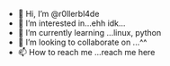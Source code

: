 - 👋 Hi, I’m @r0llerbl4de
- 👀 I’m interested in...ehh idk...
- 🌱 I’m currently learning ...linux, python
- 💞️ I’m looking to collaborate on ...^^
- 📫 How to reach me ...reach me here

<!---
r0llerbl4de/r0llerbl4de is a ✨ special ✨ repository because its `README.md` (this file) appears on your GitHub profile.
You can click the Preview link to take a look at your changes.
--->
